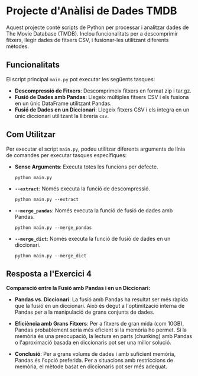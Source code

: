 # Projecte d'Anàlisi de Dades TMDB

Aquest projecte conté scripts de Python per processar i analitzar dades de The Movie Database (TMDB). Inclou funcionalitats per a descomprimir fitxers, llegir dades de fitxers CSV, i fusionar-les utilitzant diferents mètodes.

## Funcionalitats

El script principal `main.py` pot executar les següents tasques:

- **Descompressió de Fitxers**: Descomprimeix fitxers en format zip i tar.gz.
- **Fusió de Dades amb Pandas**: Llegeix múltiples fitxers CSV i els fusiona en un únic DataFrame utilitzant Pandas.
- **Fusió de Dades en un Diccionari**: Llegeix fitxers CSV i els integra en un únic diccionari utilitzant la llibreria `csv`.

## Com Utilitzar

Per executar el script `main.py`, podeu utilitzar diferents arguments de línia de comandes per executar tasques específiques:

- **Sense Arguments**: Executa totes les funcions per defecte.
    ```
    python main.py
    ```
- **`--extract`**: Només executa la funció de descompressió.
    ```
    python main.py --extract
    ```
- **`--merge_pandas`**: Només executa la funció de fusió de dades amb Pandas.
    ```
    python main.py --merge_pandas
    ```
- **`--merge_dict`**: Només executa la funció de fusió de dades en un diccionari.
    ```
    python main.py --merge_dict
    ```

## Resposta a l'Exercici 4

**Comparació entre la Fusió amb Pandas i en un Diccionari:**

- **Pandas vs. Diccionari**: La fusió amb Pandas ha resultat ser més ràpida que la fusió en un diccionari. Això és degut a l'optimització interna de Pandas per a la manipulació de grans conjunts de dades.

- **Eficiència amb Grans Fitxers**: Per a fitxers de gran mida (com 10GB), Pandas probablement seria més eficient si la memòria ho permet. Si la memòria és una preocupació, la lectura en parts (chunking) amb Pandas o l'aproximació basada en diccionaris pot ser una millor solució.

- **Conclusió**: Per a grans volums de dades i amb suficient memòria, Pandas és l'opció preferida. Per a situacions amb restriccions de memòria, el mètode basat en diccionaris pot ser més adequat.
